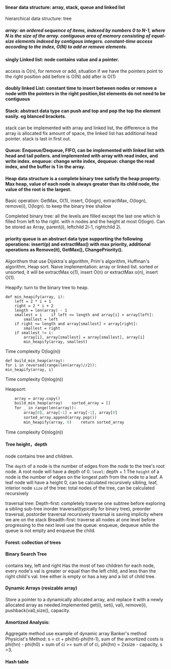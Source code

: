 
#### linear data structure: array, stack, queue and linked list
hierarchical data structure: tree

##### array: an ordered sequence of items, indexed by numbers 0 to N-1, where N is the size of the array. contiguous area of memory consisting of equal-size elements indexed by contigous integers. constant-time access according to the index, O(N) to add or remove elements.

#### singly Linked list: node contains value and  a pointer.
access is O(n), for remove or add, situation if we have the pointers point to the right position
add before is O(N) add after is O(1)

#### doubly linked List: constant time to insert between nodes or remove a node with the pointers in the right position,list elements do not need to be contiguous

#### Stack: abstract data type can push and top and pop the top the element easily. eg blanced brackets.
stack can be implemented with array and linked list, the difference is the array is allocated fix amount of space, the linked list has additional head pointer. stack is last in first out.

#### Queue: Enqueue/Dequeue, FIFO, can be implemented with linked list with head and tail poiters. and implemented with array with read index, and write index. enqueue: change write index, dequeue: change the read index, and the buffer is 1 in the array.

#### Heap data structure is a complete binary tree satisfy the heap property. Max heap, value of each node is always greater than its child node, the value of the root is the largest.
Basic operation: GetMax, O(1), insert, O(logn), extractMax, O(logn), remove(i), O(logn).
to keep the binary tree shallow

Completed binary tree: all the levels are filled except the last one  which is filled from left to the right. with n nodes and the height at most O(logn). Can be stored as Array, parent(i), leftchild 2i-1, rightchild 2i.

#### priority queue is an abstract data type supporting the following operations: insert(p) and extractMax() with max priority, additional operations as Remove(it), GetMax(), ChangePriority().
Algorithsm that use Dijsktra's algorithm, Prim's algorithm, Huffman's algorithm, Heap sort.
Naive implementation: array or linked list. sorted or unsorted, it will be extractMax o(1), insert O(n) or extractMax o(n), insert O(1).
 

Heapify:  turn to the binary tree to heap.
```
def min_heapify(array, i):
    left = 2 * i + 1
    right = 2 * i + 2
    length = len(array) - 1
    smallest = i    if left <= length and array[i] > array[left]:
        smallest = left
    if right <= length and array[smallest] > array[right]:
        smallest = right
    if smallest != i:
        array[i], array[smallest] = array[smallest], array[i]
        min_heapify(array, smallest)
 ```
Time complexity O(log(n))
```
def build_min_heap(array):
for i in reversed(range(len(array)//2)):
min_heapify(array, i)
```
Time complexity O(nlog(n))

Heapsort:
```def heapsort(array):
    array = array.copy()
    build_min_heap(array)    sorted_array = []
    for _ in range(len(array)):
        array[0], array[-1] = array[-1], array[0]
        sorted_array.append(array.pop())
        min_heapify(array, 0)    return sorted_array
 ```
Time complexity O(nlog(n))
#### Tree height，depth
node contains tree and children.

The ```depth``` of a node is the number of edges from the node to the tree's root node.
A root node will have a depth of 0.
```level```: depth + 1
The ```height``` of a node is the number of edges on the longest path from the node to a leaf.
A leaf node will have a height 0, can be calculated recursively
sibling, leaf, interior node
```size``` of the tree: total nodes of the tree, can be calculated recursively

traversal tree: 
Depth-first: completely traverse one subtree before exploring a sibling sub-tree
inorder traversal(typically for binary tree), preorder traversal, postorder traversal
recursively traversal is saving implicity where we are on the stack
Breadth-first: traverse all nodes at one level before progressing to the next level
use the queue: enqueue, dequeue while the queue is not empty and enqueue the child.
#### Forest: collection of trees

#### Binary Search Tree
contains key, left and right
Has the most of two children for each node, every node's val is greater or equal than the left child, and less than the right child's val. tree either is empty or has a key and a list of child tree.

#### Dynamic Arrays (resizable array)
Store a pointer to a dynamically allocated array, and replace it with a newly allocated array as needed.Implemented get(i), set(i, val), remove(i), pushback(val),size(), capacity.

#### Amortized Analysis:
Aggregate method use example of dynamic array
Banker's method 
Physicist's Method: s = ct + phi(ht)-phi(ht-1), sum of the amortized costs is phi(hn) - phi(h0) + sum of ci >= sum of of ci, phi(hn) = 2xsize - capacity, s =3.

#### Hash table
